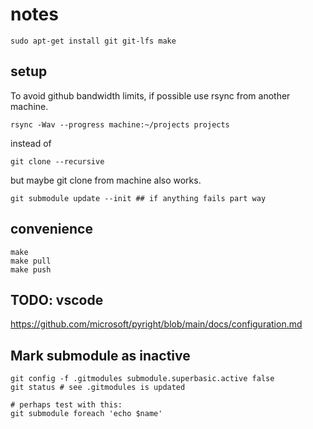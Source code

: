 # notes

    sudo apt-get install git git-lfs make

## setup

To avoid github bandwidth limits, if possible use rsync from another machine.

    rsync -Wav --progress machine:~/projects projects

instead of

    git clone --recursive

but maybe git clone from machine also works.

    git submodule update --init ## if anything fails part way


## convenience

    make
    make pull
    make push


## TODO: vscode

https://github.com/microsoft/pyright/blob/main/docs/configuration.md

## Mark submodule as inactive

    git config -f .gitmodules submodule.superbasic.active false
    git status # see .gitmodules is updated

    # perhaps test with this:
    git submodule foreach 'echo $name'
